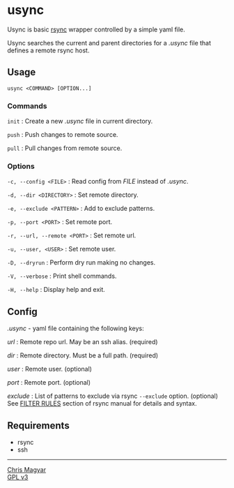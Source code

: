 # usync

Usync is basic [rsync][rsync] wrapper controlled by a simple yaml file.

Usync searches the current and parent directories for a *.usync* file
that defines a remote rsync host.

## Usage

    usync <COMMAND> [OPTION...]

### Commands
`init`
: Create a new *.usync* file in current directory.

`push`
: Push changes to remote source.

`pull`
: Pull changes from remote source.

### Options
`-c, --config <FILE>`
: Read config from *FILE* instead of *.usync*.

`-d, --dir <DIRECTORY>`
: Set remote directory.

`-e, --exclude <PATTERN>`
: Add to exclude patterns.

`-p, --port <PORT>`
: Set remote port.

`-r, --url, --remote <PORT>`
: Set remote url.

`-u, --user, <USER>`
: Set remote user.

`-D, --dryrun`
: Perform dry run making no changes.

`-V, --verbose`
: Print shell commands.

`-H, --help`
: Display help and exit.

## Config
*.usync* - yaml file containing the following keys:

*url*
: Remote repo url. May be an ssh alias. (required)

*dir*
: Remote directory. Must be a full path. (required)

*user*
: Remote user. (optional)

*port*
: Remote port. (optional)

*exclude*
: List of patterns to exclude via rsync `--exclude` option. (optional)
  See [FILTER RULES][rules] section of rsync manual for details and syntax.

## Requirements
- rsync
- ssh

----
[Chris Magyar](https://mags.zone)\
[GPL v3](https://www.gnu.org/licenses/gpl-3.0)

[rsync]: https://github.com/WayneD/rsync
[rules]: https://man7.org/linux/man-pages/man1/rsync.1.html#FILTER_RULES

<!--metadata:
author: Chris Magyar <c.magyar.ec@gmail.com>
description: Automated rsync wrapper written in bash.
keywords: usync, rsync, ssh, bash
-->

